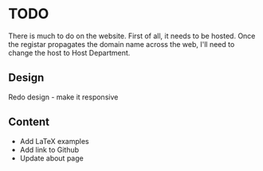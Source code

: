 TODO
======

There is much to do on the website.  First of all, it needs to be hosted.  Once the registar propagates the domain name across the web, I'll need to change the host to Host Department.

Design
-----

Redo design - make it responsive

Content
------

* Add LaTeX examples
* Add link to Github
* Update about page

